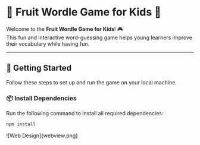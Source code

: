 # 🍎 Fruit Wordle Game for Kids 🍌

Welcome to the **Fruit Wordle Game for Kids**! 🎮  
This fun and interactive word-guessing game helps young learners improve their vocabulary while having fun.

---

## 🚀 Getting Started

Follow these steps to set up and run the game on your local machine.

### 📦 Install Dependencies
Run the following command to install all required dependencies:

```sh
npm install
```
![Web Design]{webview.png}

